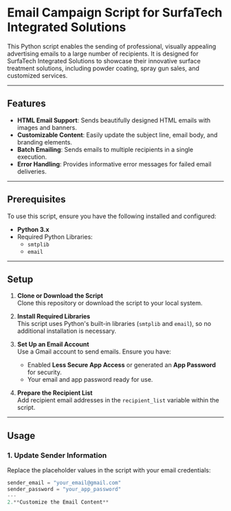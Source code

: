 # Email Campaign Script for SurfaTech Integrated Solutions  

This Python script enables the sending of professional, visually appealing advertising emails to a large number of recipients. It is designed for SurfaTech Integrated Solutions to showcase their innovative surface treatment solutions, including powder coating, spray gun sales, and customized services.  

---

## Features  
- **HTML Email Support**: Sends beautifully designed HTML emails with images and banners.  
- **Customizable Content**: Easily update the subject line, email body, and branding elements.  
- **Batch Emailing**: Sends emails to multiple recipients in a single execution.  
- **Error Handling**: Provides informative error messages for failed email deliveries.  

---

## Prerequisites  
To use this script, ensure you have the following installed and configured:  
- **Python 3.x**  
- Required Python Libraries:  
  - `smtplib`  
  - `email`  

---

## Setup  

1. **Clone or Download the Script**  
   Clone this repository or download the script to your local system.  

2. **Install Required Libraries**  
   This script uses Python's built-in libraries (`smtplib` and `email`), so no additional installation is necessary.  

3. **Set Up an Email Account**  
   Use a Gmail account to send emails. Ensure you have:  
   - Enabled **Less Secure App Access** or generated an **App Password** for security.  
   - Your email and app password ready for use.  

4. **Prepare the Recipient List**  
   Add recipient email addresses in the `recipient_list` variable within the script.  

---

## Usage  

### 1. Update Sender Information  
Replace the placeholder values in the script with your email credentials:  
```python
sender_email = "your_email@gmail.com"
sender_password = "your_app_password"
---
2.**Customize the Email Content**
